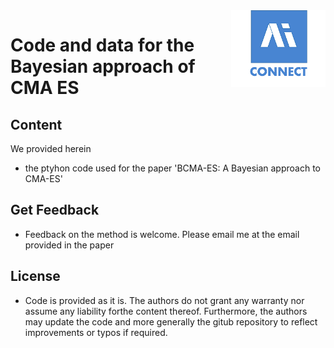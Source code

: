 <img src="Logo AI Square Connect.png" align="right" width="30%"/>

# Code and data for the Bayesian approach of CMA ES

## Content
We provided herein 

- the ptyhon code 
used for the paper 'BCMA-ES: A Bayesian approach to CMA-ES'

## Get Feedback
- Feedback on the method is welcome. Please email me at the email provided in the paper

## License
- Code is provided as it is. The authors do not grant any warranty nor assume any liability forthe content thereof. 
Furthermore, the authors may update the code and more generally the gitub repository to reflect improvements or typos if required. 
